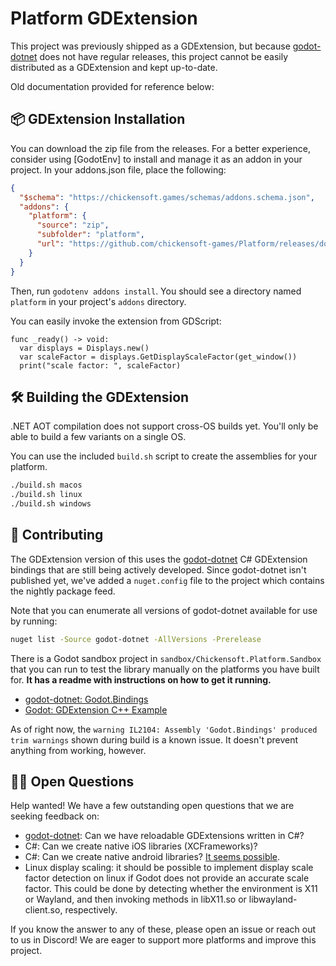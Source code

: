 # Platform GDExtension

This project was previously shipped as a GDExtension, but because [godot-dotnet] does not have regular releases, this project cannot be easily distributed as a GDExtension and kept up-to-date.

Old documentation provided for reference below:

## 📦 GDExtension Installation

You can download the zip file from the releases. For a better experience, consider using [GodotEnv] to install and manage it as an addon in your project. In your addons.json file, place the following:

```json
{
  "$schema": "https://chickensoft.games/schemas/addons.schema.json",
  "addons": {
    "platform": {
      "source": "zip",
      "subfolder": "platform",
      "url": "https://github.com/chickensoft-games/Platform/releases/download/0.4.0/platform.zip"
    }
  }
}
```

Then, run `godotenv addons install`. You should see a directory named `platform` in your project's `addons` directory.

You can easily invoke the extension from GDScript:

```gdscript
func _ready() -> void:
  var displays = Displays.new()
  var scaleFactor = displays.GetDisplayScaleFactor(get_window())
  print("scale factor: ", scaleFactor)
```

## 🛠️ Building the GDExtension

.NET AOT compilation does not support cross-OS builds yet. You'll only be able to build a few variants on a single OS.

You can use the included `build.sh` script to create the assemblies for your platform.

```sh
./build.sh macos
./build.sh linux
./build.sh windows
```

## 🤗 Contributing

The GDExtension version of this uses the [godot-dotnet] C# GDExtension bindings that are still being actively developed. Since godot-dotnet isn't published yet, we've added a `nuget.config` file to the project which contains the nightly package feed.

Note that you can enumerate all versions of godot-dotnet available for use by running:

```sh
nuget list -Source godot-dotnet -AllVersions -Prerelease
```

There is a Godot sandbox project in `sandbox/Chickensoft.Platform.Sandbox` that you can run to test the library manually on the platforms you have built for. **It has a readme with instructions on how to get it running.**

- [godot-dotnet: Godot.Bindings](https://github.com/raulsntos/godot-dotnet/tree/master/src/Godot.Bindings)
- [Godot: GDExtension C++ Example](https://docs.godotengine.org/en/stable/tutorials/scripting/gdextension/gdextension_cpp_example.html)

As of right now, the `warning IL2104: Assembly 'Godot.Bindings' produced trim warnings` shown during build is a known issue. It doesn't prevent anything from working, however.

## 🙋‍♀️ Open Questions

Help wanted! We have a few outstanding open questions that we are seeking feedback on:

- [godot-dotnet]: Can we have reloadable GDExtensions written in C#?
- C#: Can we create native iOS libraries (XCFrameworks)?
- C#: Can we create native android libraries? [It seems possible][native-android-libs].
- Linux display scaling: it should be possible to implement display scale factor detection on linux if Godot does not provide an accurate scale factor. This could be done by detecting whether the environment is X11 or Wayland, and then invoking methods in libX11.so or libwayland-client.so, respectively.

If you know the answer to any of these, please open an issue or reach out to us in Discord! We are eager to support more platforms and improve this project.

[godot-dotnet]: https://github.com/raulsntos/godot-dotnet
[native-android-libs]: https://github.com/jonathanpeppers/Android-NativeAOT/blob/main/DotNet/libdotnet.csproj
